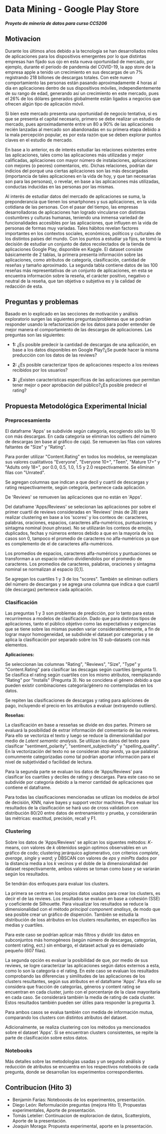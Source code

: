 # Data Mining - Google Play Store
##### Proyeto de minería de datos para curso CC5206

## Motivacion

Durante los últimos años debido a la tecnología se han desarrollados miles de aplicaciones para los dispositivos emergentes por lo que distintas empresas han fijado sus ojo en esta nueva oportunidad de mercado, por ejemplo, durante el periodo de pandemia del COVID-19, la app store de la empresa apple a tenido un crecimiento en sus descargas de un 7% registrando 218 billones de descargas totales. Con este nuevo comportamiento las personas están pasando aproximadamente 4 horas al día en aplicaciones dentro de sus dispositivos móviles, independientemente de su rango de edad, generando así un crecimiento en este mercado, pues el 26% de los dólares generados globalmente están ligados a negocios que ofrecen algún tipo de aplicación móvil. 

Si bien este mercado presenta una oportunidad de negocio tentativa, si es que se presenta el capital necesario, primero se debe realizar un estudio de mercado, pues aproximadamente entre un 80 a 90% de las aplicaciones recién lanzadas al mercado son abandonadas en su primera etapa debido a la mala percepción popular, es por esta razón que se deben explorar puntos claves en el estudio de mercado.

En base a lo anterior, es de interés estudiar las relaciones existentes entre las aplicaciones, tales como las aplicaciones más utilizadas y mejor calificadas, aplicaciones con mayor número de instalaciones, aplicaciones con mejores (o peores) comentarios, etc. Dichas relaciones, podrían dar indicios del porqué una ciertas aplicaciones son las más descargadas (importancia de tales aplicaciones en la vida de hoy, y que tan necesarias son para las personas), o revelar, en base a las aplicaciones más utilizadas, conductas inducidas en las personas por las mismas. 

Al interés de estudiar datos del mercado de aplicaciones se suma, la preponderancia que tienen los smartphones y sus aplicaciones, en la vida cotidiana de las personas. Con el pasar del tiempo, las empresas desarrolladoras de aplicaciones han logrado vincularse con distintas costumbres y culturas humanas, teniendo una inmensa variedad de funcionalidades accesibles por las aplicaciones, que influyen en la vida de personas de formas muy variadas. Tales hábitos revelan factores importantes en los contextos sociales, económicos, políticos y culturales de los distintos países del mundo. 
Con los puntos a estudiar ya fijos, se tomó la decisión de estudiar un conjunto de datos recolectados de la tienda de aplicaciones Google Play, disponible en Kaggle. El dataset consiste básicamente de 2 tablas, la primera presenta información sobre las aplicaciones, como atributos de categoría, clasificación, cantidad de reseñas y tamaño aproximado. La segunda tabla contiene datos de las 100 reseñas más representativas de un conjunto de aplicaciones, en esta se encuentra información sobre la reseña, el carácter positivo, negativo o neutral de la reseña, que tan objetiva o subjetiva es y la calidad de redacción de esta.

## Preguntas y problemas

Basado en lo explicado en las secciones de motivación y análisis exploratorio surgen las siguientes preguntas/problemas que se podrían responder usando la refactorización de los datos para poder entender de mejor manera el comportamiento de las descargas de aplicaciones. Las preguntas son las siguientes:

- **1:** ¿Es posible predecir la cantidad de descargas de una aplicación, en base a los datos disponibles en Google Play?¿Se puede hacer la misma preducción con los datos de las reviews?

- **2:** ¿Es posible caracterizar tipos de aplicaciones respecto a los reviews recibidos por los usuarios? 

- **3:** ¿Existen características específicas de las aplicaciones que permitan tener mejor o peor aprobación del público?¿Es posible predecir el rating?

## Propuesta Metodológica Experimental Inicial

### Preprocesamiento

El dataframe 'Apps' se subdivide según categoría, escogiendo sólo las 10 con más descargas. En cada categoría se eliminan los outliers del número de descargas (en base al gráfico de caja). Se remueven las filas con valores faltantes de "Size" y "Rating".

Para porder utilizar "Content.Rating" en todos los modelos, se reemplazan sus valores cualitativos "Everyone", "Everyone 10+", "Teen", "Mature 17+" y "Adults only 18+", por 0.0, 0.5, 1.0, 1.5 y 2.0 respectivamente. Se eliminan filas con "Unrated".

Se agregan columnas que indican a que decil y cuartil de descargas y rating respectivamente, según cetegoría, pertenece cada aplicación.

De 'Reviews' se remueven las aplicaciones que no están en 'Apps'.

Del dataframe 'Apps/Reviews' se selecionan las aplicaciones por sobre el primer cuartil de reviews consideradas en 'Reviews' (más de 28) para realizar clustering en base a los 'scores' y los conteos de: caracteres, palabras, oraciones, espacios, caracteres alfa-numéricos, puntuaciones y sintagma nominal (noun phrase). No se utilizarán los conteos de emojis, duplicados, fechas y números enteros debido a que en la mayoría de los casos son 0, tampoco el promedio de caracteres no alfa-numéricos ya que es complemento de el de caracteres alfa-numéricos.

Los promedios de espacios, caracteres alfa-numéricos y puntuaciones se transforman a un espacio relativo dividiendolos por el promedio de caracteres. Los promedios de caracteres, palabras, oraciones y sintagma nominal se normalizan al espacio [0,1].

Se agregan los cuartiles 1 y 3 de los "scores". También se eliminan outliers del número de descargas y se agrega una columna que indica a que cuartil (de descargas) pertenece cada aplicación.

### Clasificación

Las preguntas 1 y 3 son problemas de predicción, por lo tanto para estas recurriremos a modelos de clasificación. Dado que para distintos tipos de aplicaciones, tanto el público objetivo como las expectativas y exigencias que se tiene sobre las mismas pueden variar considerablemenente, a fin de lograr mayor homogeneidad, se subdivide el dataset por categorías y se aplica la clasificación por separado sobre los 10 sub-datasets con más elementos.

__Aplicaciones:__

Se seleccionan las columnas "Rating", "Reviews", "Size", "Type" y "Content.Rating" para clasificar las descagas según cuartiles (pregunta 1). Se clasifica el rating según cuartiles con los mismo atributos, reemplazando "Rating" por "Installs" (Pregunta 3). No se concidera el género debido a que pueden existir combinaciones categoría/género no contempladas en los datos.

Se repiten las clasificaciones de descargas y rating para apliciones de pago, incluyendo el precio en los atributos a evaluar (extrayendo outliers).

__Reseñas:__

La clasificación en base a resseñas se divide en dos partes. Primero se evaluará la posibilidad de extrar información del comentario de las reviews. Para ello se vectoriza el texto y luego se reduce la dimensionalidad por medio de _Latent semantic analysis_. Se utilizan los datos del texto para clasificar "sentiment_polarity", "sentiment_subjectivity" y "spelling_quality". En la vectorización del texto no se consideran _stop words_, ya que palabras comunmente categorizadas como tal podrían aportar información para el nivel de subjetividad o facilidad de lectura.

Para la segunda parte se evaluan los datos de 'Apps/Reviews' para clasificar los cuartiles y deciles de rating y descargas. Para este caso no se subdivide por categoría debido a la menor cantidad de aplicaciones que contiene el dataframe.

Para todas las clasificaciones mencionadas se utlizan los modelos de árbol de decisión, KNN, naive bayes y support vector machines. Para evaluar los resultados de la clasificación se hará uso de cross validation con distribución 80/20 entre datos de entrenamiento y prueba, y considerarán las métricas: exactitud, precisión, recall y F1.

### Clustering

Sobre los datos de 'Apps/Reviews' se aplican los siguentes métodos: _K_-means, con valores de _k_ obtenidos según optimos observables en un gráfico de codo; clustering jerárquico aglomerativo, con criterios _complete_, _average_, _single_ y _ward_; y DBSCAN con valores de _eps_ y _minPts_ dados por la distancia media a los _k_ vecinos y el doble de la dimensionalidad del dataset respectivamente, ambos valores se toman como base y se variarán según los resultados.

Se tendrán dos enfoques para evaluar los clusters.

La primera se centra en los propios datos usados para crear los clusters, es decir el de las reviews. Los resultados se evaluan en base a cohesión (SSE) y coeficiente de Silhouette. Para visualizar los resultados se reduce la dimensionalidad con el método _principal component analisys_, de modo que sea posible crear un gráfico de disperción. También se estudia la distribución de loss atributos en los clusters resultantes, en específico las medias y cuartiles.

Para este caso se podrían aplicar más filtros y dividir los datos en subconjuntos más homogéneos (según número de descargas, categorías, content rating, ect.) sin embargo, el dataset actual ya es demasiado pequeño (607 filas).

La segunda opción es evaluar la posibilidad de que, por medio de sus reviews, se logre caracterizar las aplicaciones según datos externos a esta, como lo son la categoría o el rating. En este caso se evaluan los resultados comprobando las diferencias y similitudes de las aplicaciones de los clusters resultantes, según sus atributos en el dataframe 'Apps'. Para ello se considera que fracción de categorías, géneros y content rating se encuentran en cada cluster, junto con el porcentanje de la clase mayoritaria en cada caso. Se considerará también la media de rating de cada cluster. Estos resultados también pueden ser útiles para responder la pregunta 3.

Para ambos casos se evalua también con medida de información mutua, comparando los clusters con distintos atributos del dataset.

Adicionalmente, se realiza clustering con los métodos ya mencionados sobre el dataset 'Apps'. Si se encuentran clusters consistentes, se repite la parte de clasificación sobre estos datos.

### Notebooks

Más detalles sobre las metodologías usadas y un segundo análisis y reducción de atributos se encuentra en los respectivos notebooks de cada pregunta, donde se desarrollan los experimentos correspondientes.

## Contribucion (Hito 3)

- Benjamin Farias: Noteboooks de los experimentos, presentación.
- Diego León: Reformulación preguntas (mejora Hito 1), Propuestas experimentales, Aporte de presentación.
- Tomás Letelier: Continuacion de exploracion de datos, Scatterplots, Aporte de la presentación.
- Joaquin Moraga: Propuesta experimental, aporte en la presentación.
